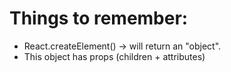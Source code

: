 <script>
    const heading = React.createElement("h1", {class: "heading"}, "Hello world from React");

    const root = ReactDOM.createRoot(document.getElementById("root"));

    root.render(heading);
</script>

# Things to remember:
- React.createElement() -> will return an "object".
- This object has props (children + attributes) 